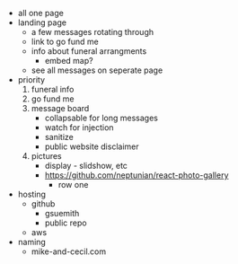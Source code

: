 * all one page
* landing page
    * a few messages rotating through
    * link to go fund me
    * info about funeral arrangments 
        * embed map?
    *  see all messages on seperate page
* priority
    1. funeral info
    2. go fund me
    3. message board
        * collapsable for long messages 
        * watch for injection 
        * sanitize
        * public website disclaimer 
    4. pictures 
        * display - slidshow, etc
        * https://github.com/neptunian/react-photo-gallery
            * row one
* hosting
    * github
        * gsuemith
        * public repo
    * aws
* naming
    * mike-and-cecil.com
